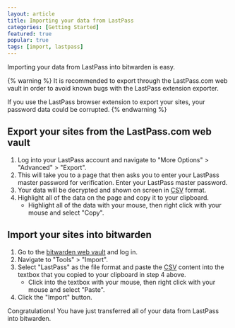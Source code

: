 ```yaml
---
layout: article
title: Importing your data from LastPass
categories: [Getting Started]
featured: true
popular: true
tags: [import, lastpass]
---
```


Importing your data from LastPass into bitwarden is easy. 

{% warning %}
It is recommended to export through the LastPass.com web vault in order to avoid known bugs with the LastPass extension exporter.

If you use the LastPass browser extension to export your sites, your password data could be corrupted.
{% endwarning %}

## Export your sites from the LastPass.com web vault

1. Log into your LastPass account and navigate to "More Options" > "Advanced" > "Export". 
2. This will take you to a page that then asks you to enter your LastPass master password for verification. Enter your LastPass master password.
3. Your data will be decrypted and shown on screen in [CSV][csv] format.
4. Highlight all of the data on the page and copy it to your clipboard.
   - Highlight all of the data with your mouse, then right click with your mouse and select "Copy".

## Import your sites into bitwarden

1. Go to the [bitwarden web vault][bitwarden-vault] and log in.
2. Navigate to "Tools" > "Import".
3. Select "LastPass" as the file format and paste the [CSV][csv] content into the textbox that you copied to your clipboard in step 4 above.
   - Click into the textbox with your mouse, then right click with your mouse and select "Paste".
4. Click the "Import" button.

Congratulations! You have just transferred all of your data from LastPass into bitwarden.

[csv]: https://en.wikipedia.org/wiki/Comma-separated_values
[bitwarden-vault]: https://vault.bitwarden.com
